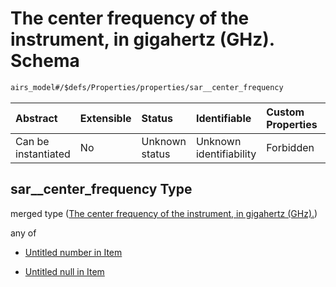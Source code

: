 # The center frequency of the instrument, in gigahertz (GHz). Schema

```txt
airs_model#/$defs/Properties/properties/sar__center_frequency
```



| Abstract            | Extensible | Status         | Identifiable            | Custom Properties | Additional Properties | Access Restrictions | Defined In                                                      |
| :------------------ | :--------- | :------------- | :---------------------- | :---------------- | :-------------------- | :------------------ | :-------------------------------------------------------------- |
| Can be instantiated | No         | Unknown status | Unknown identifiability | Forbidden         | Allowed               | none                | [model.schema.json\*](model.schema.json "open original schema") |

## sar\_\_center\_frequency Type

merged type ([The center frequency of the instrument, in gigahertz (GHz).](model-defs-properties-properties-the-center-frequency-of-the-instrument-in-gigahertz-ghz.md))

any of

* [Untitled number in Item](model-defs-properties-properties-the-center-frequency-of-the-instrument-in-gigahertz-ghz-anyof-0.md "check type definition")

* [Untitled null in Item](model-defs-properties-properties-the-center-frequency-of-the-instrument-in-gigahertz-ghz-anyof-1.md "check type definition")
